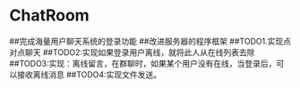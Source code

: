 # ChatRoom
##完成海量用户聊天系统的登录功能
##改进服务器的程序框架
##TODO1.实现点对点聊天
##TODO2:实现如果登录用户离线，就将此人从在线列表去除
##TODO3:实现：离线留言，在群聊时，如果某个用户没有在线，当登录后，可以接收离线消息
##TODO4:实现文件发送。